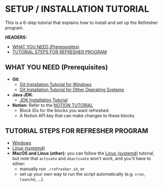 # SETUP / INSTALLATION TUTORIAL
This is a 6-step tutorial that explains how to install and set up the Refresher program.

**HEADERS:**
- [WHAT YOU NEED (Prerequisites)](#what-you-need-prerequisites)
- [TUTORIAL STEPS FOR REFRESHER PROGRAM](#tutorial-steps-for-refresher-program)

## WHAT YOU NEED (Prerequisites)
- **Git**:
  - [Git Installation Tutorial for Windows](https://www.geeksforgeeks.org/install-git-on-windows/) 
  - [Git Installation Tutorial for Other Operating Systems](https://www.geeksforgeeks.org/how-to-install-git/)
- **Java JDK**: 
  - [JDK Installation Tutorial](https://www.geeksforgeeks.org/download-and-install-java-development-kit-jdk-on-windows-mac-and-linux/)
- **Notion**: Refer to the [NOTION TUTORIAL](NotionTutorial.md)
  - Block IDs for the blocks you want refreshed.
  - A Notion API key that can make changes to these blocks.

## TUTORIAL STEPS FOR REFRESHER PROGRAM

- [Windows](Tutorial_Windows.md)
- [Linux (systemd)](Tutorial_Linux_systemd.md)
- **MacOS and Linux (other):** you can follow the [Linux (systemd)](Tutorial_Linux_systemd.md) tutorial, but note that `activate` and `deactivate` won't work, and you'll have to either:  
    - manually run `./refresher.sh`, or  
    - set up your own way to run the script automatically (e.g. `cron`, `launchd`, ...).
